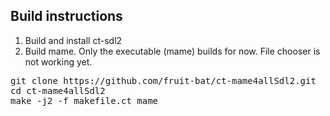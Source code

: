 Build instructions
------------------
1) Build and install ct-sdl2
2) Build mame. Only the executable (mame) builds for now. File chooser is not working yet.

<pre>
git clone https://github.com/fruit-bat/ct-mame4allSdl2.git
cd ct-mame4allSdl2
make -j2 -f makefile.ct mame
</pre>
